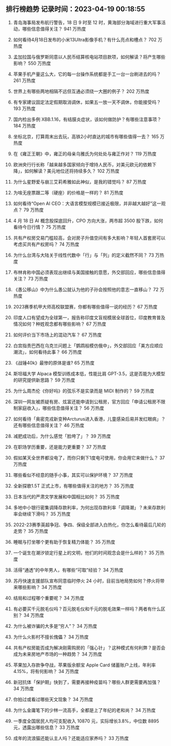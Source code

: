 
## 排行榜趋势 记录时间：2023-04-19 00:18:55
  
  1. 青岛海事局发布航行警告，18 日 9 时至 12 时，黄海部分海域进行重大军事活动，哪些信息值得关注？ 941 万热度
    
  2. 如何看待4月18日发布的小米13Ultra影像手机？有什么亮点和槽点？ 702 万热度
    
  3. 孟加拉国与俄罗斯同意以人民币结算核电站项目款项，如何解读？将产生哪些影响？ 550 万热度
    
  4. 苹果手机产量这么大，它的每一台操作系统都是手工一台一台刷进去的吗？ 261 万热度
    
  5. 世界上有哪些两地相隔不远但互通必须绕一大圈的例子？ 202 万热度
    
  6. 有专家建议固定法定假期取消调休，如果五一放一天不调休，你能接受吗？ 193 万热度
    
  7. 国内检出多例 XBB.1.16，有结膜炎症状，该如何做防护？有哪些注意事项？ 184 万热度
    
  8. 坐标北京，打算周末出去玩，高铁2小时直达的城市有哪些值得一去？ 165 万热度
    
  9. 在《雍正王朝》中，雍正的母亲乌雅氏为何处处与雍正作对？ 119 万热度
    
  10. 欧洲央行行长称「越来越多国家倾向于增持人民币，对美元欧元的依赖下降」，如何解读？美元地位还将持续多久？ 102 万热度
    
  11. 为什么星野爱与崩三艾莉希雅如此神似，是我的错觉吗？ 87 万热度
    
  12. 为啥无座票跟二等（硬座）的价格是一样的？ 81 万热度
    
  13. 如何看待“Open AI CEO：大语言模型规模已接近极限，并非越大越好”这一观点？ 79 万热度
    
  14. 4 月 18 日 AI 概念股探底回升，CPO 方向大涨，两市超 3500 股下跌，如何看待今日行情？ 75 万热度
    
  15. 共有产权房交易门槛较高，会对房子升值空间有多大影响？年轻人首套房可以考虑买共有产权房吗？ 74 万热度
    
  16. 为什么台湾与大陆关于线性代数中「行」与「列」的定义截然不同？ 73 万热度
    
  17. 布林肯称中国必须表现出继续与美国接触的意愿，外交部回应，哪些信息值得关注？ 73 万热度
    
  18. 《愚公移山》中为什么愚公就认为他的子孙会按照他的意志一直移山？ 72 万热度
    
  19. 2023赛季机甲大师高校联盟赛，你都有哪些值得一说的经历？ 67 万热度
    
  20. 印度人口有望成为全球第一，报告称印度文盲规模居全球首位，印度教育普及情况如何？种姓观念都有哪些影响？ 67 万热度
    
  21. 如何评价当下市场上的混动汽车？ 67 万热度
    
  22. 白宫指责巴西在乌克兰问题上「鹦鹉般模仿俄中」，外交部回应「美方应顺应潮流」，如何看待此事？ 66 万热度
    
  23. 《战锤40k》最惨的原体是谁? 65 万热度
    
  24. 斯坦福大学 Alpaca 模型训练成本低，性能比肩 GPT-3.5，这是否能为大模型的研究提供新思路？ 59 万热度
    
  25. 为什么周杰伦《你好吗》的弦乐不是实录而是 MIDI 制作的？ 59 万热度
    
  26. 深圳一网友被质疑有房、炫富还能申请到公租房，官方回应「申请公租房不限制家庭收入」，哪些信息值得关注？ 56 万热度
    
  27. 如何看待「奥密克戎新变种Arcturus进入香港，儿童感染后易并发红眼病」？还有哪些信息值得关注？ 46 万热度
    
  28. 减肥成功后，为什么感觉「脸垮了」？ 39 万热度
    
  29. 在职场学历重要，还是能力更重要？ 37 万热度
    
  30. 假如某天全世界都没电了，而你只剩下1度电可使用，你会用它来做什么？ 37 万热度
    
  31. 哪些看似不经意的随手小事，其实可以保护环境？ 37 万热度
    
  32. 全新探歌1.5T 正式上市，有哪些值得关注的地方？ 35 万热度
    
  33. 日本当代的严肃文学发展和中国相比如何？ 35 万热度
    
  34. 多地中小银行密集调降存款利率，为何出现存款利率「调降潮」？未来存款利率会继续下滑吗？ 35 万热度
    
  35. 2022-23赛季英超争冠、争四、保级全部进入白热化，你怎么看待最后几轮的走势？ 35 万热度
    
  36. 睡眠与打坐哪个更有助于恢复精力体能？ 35 万热度
    
  37. 一个诞生在潮汐锁定行星上的文明，他们的时间观念会是什么样的？ 35 万热度
    
  38. 活得“通透”的中年男人，有哪些“可取”经验？ 34 万热度
    
  39. 苏丹快速支援部队宣布同意临时停火 24 小时，目前当地局势如何？停火将带来哪些影响？ 34 万热度
    
  40. 结局和过程哪个重要呢？ 34 万热度
    
  41. 有必要买千元脱毛仪吗？百元脱毛仪和千元的脱毛效果一样吗？两者有什么区别？ 34 万热度
    
  42. 为什么被诈骗的大多是“穷人”？ 34 万热度
    
  43. 为什么火影村不擅长傀儡？ 34 万热度
    
  44. 共有产权房能否成为解决刚需购房的「强心针」？这种模式有何利弊？是否会成为未来房地产市场的一种趋势？ 34 万热度
    
  45. 苹果加入存款争夺战，苹果版余额宝 Apple Card 储蓄账户上线，年利率 4.15%，将有何影响？ 34 万热度
    
  46. 新冠抗体「保护期」快到了，需要再接种疫苗吗？哪些人群更需要再加强？ 34 万热度
    
  47. 你拍过或看过哪些天文现象？ 34 万热度
    
  48. 为什么金庸笔下的少林一流高手，全都是上了年纪的老和尚？ 34 万热度
    
  49. 一季度全国居民人均可支配收入 10870 元，实际增长3.8%，中位数 8895 元，透露出哪些信息？ 33 万热度
    
  50. 成年的流浪猫还能认主人吗？还能适应家养吗？ 33 万热度
    